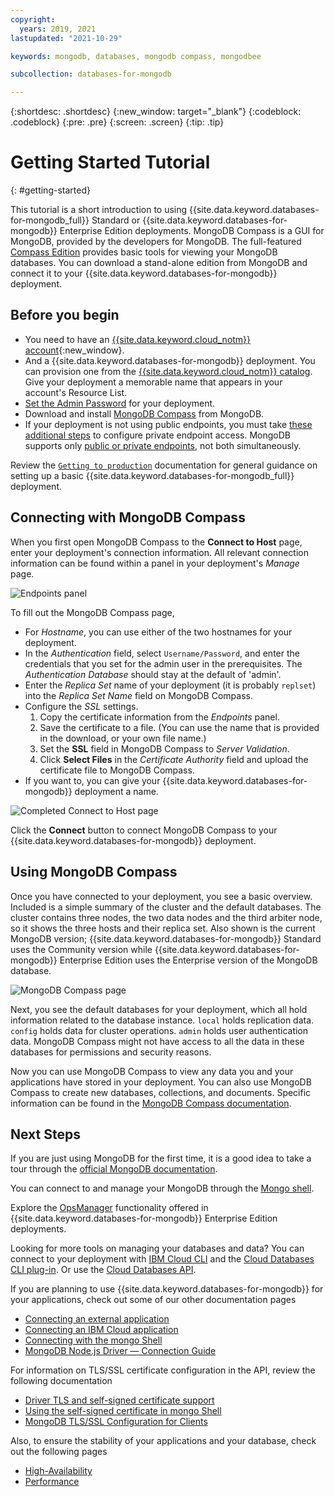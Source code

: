 ```yaml
---
copyright:
  years: 2019, 2021
lastupdated: "2021-10-29"

keywords: mongodb, databases, mongodb compass, mongodbee

subcollection: databases-for-mongodb

---
```


{:shortdesc: .shortdesc}
{:new_window: target="_blank"}
{:codeblock: .codeblock}
{:pre: .pre}
{:screen: .screen}
{:tip: .tip}

# Getting Started Tutorial

{: #getting-started}

This tutorial is a short introduction to using {{site.data.keyword.databases-for-mongodb_full}} Standard or {{site.data.keyword.databases-for-mongodb}} Enterprise Edition deployments. MongoDB Compass is a GUI for MongoDB, provided by the developers for MongoDB. The full-featured [Compass Edition](https://docs.mongodb.com/compass/master/#available-compass-short-editions) provides basic tools for viewing your MongoDB databases. You can download a stand-alone edition from MongoDB and connect it to your {{site.data.keyword.databases-for-mongodb}} deployment.

## Before you begin

- You need to have an [{{site.data.keyword.cloud_notm}} account](https://cloud.ibm.com/registration){:new_window}.
- And a {{site.data.keyword.databases-for-mongodb}} deployment. You can provision one from the [{{site.data.keyword.cloud_notm}} catalog](https://cloud.ibm.com/catalog/databases-for-mongodb). Give your deployment a memorable name that appears in your account's Resource List.
- [Set the Admin Password](/docs/databases-for-mongodb?topic=databases-for-mongodb-admin-password) for your deployment.
- Download and install [MongoDB Compass](https://docs.mongodb.com/compass/master/install/) from MongoDB.
- If your deployment is not using public endpoints, you must take [these additional steps](https://cloud.ibm.com/docs/databases-for-mongodb?topic=cloud-databases-service-endpoints#private-endpoint-connections) to configure private endpoint access. MongoDB supports only [public or private endpoints](https://cloud.ibm.com/docs/databases-for-mongodb?topic=cloud-databases-service-endpoints#provisioning-with-service-endpoints), not both simultaneously.

Review the [`Getting to production`](/docs/cloud-databases?topic=cloud-databases-best-practices) documentation for general guidance on setting up a basic {{site.data.keyword.databases-for-mongodb_full}} deployment.

## Connecting with MongoDB Compass

When you first open MongoDB Compass to the **Connect to Host** page, enter your deployment's connection information. All relevant connection information can be found within a panel in your deployment's _Manage_ page.

![Endpoints panel](images/getting-started-endpoints-panel.png)

To fill out the MongoDB Compass page,

- For _Hostname_, you can use either of the two hostnames for your deployment.
- In the _Authentication_ field, select `Username/Password`, and enter the credentials that you set for the admin user in the prerequisites. The _Authentication Database_ should stay at the default of 'admin'.
- Enter the _Replica Set_ name of your deployment (it is probably `replset`) into the _Replica Set Name_ field on MongoDB Compass.
- Configure the _SSL_ settings.
    1. Copy the certificate information from the _Endpoints_ panel.
    2. Save the certificate to a file. (You can use the name that is provided in the download, or your own file name.)
    3. Set the **SSL** field in MongoDB Compass to _Server Validation_.
    4. Click **Select Files** in the _Certificate Authority_ field and upload the certificate file to MongoDB Compass.
- If you want to, you can give your {{site.data.keyword.databases-for-mongodb}} deployment a name.

![Completed Connect to Host page](images/getting-started-connect-to-host-complete.png)

Click the **Connect** button to connect MongoDB Compass to your {{site.data.keyword.databases-for-mongodb}} deployment.

## Using MongoDB Compass

Once you have connected to your deployment, you see a basic overview. Included is a simple summary of the cluster and the default databases. The cluster contains three nodes, the two data nodes and the third arbiter node, so it shows the three hosts and their replica set. Also shown is the current MongoDB version; {{site.data.keyword.databases-for-mongodb}} Standard uses the Community version while {{site.data.keyword.databases-for-mongodb}} Enterprise Edition uses the Enterprise version of the MongoDB database.

![MongoDB Compass page](images/getting-started-compass-page.png)

Next, you see the default databases for your deployment, which all hold information related to the database instance. `local` holds replication data. `config` holds data for cluster operations. `admin` holds user authentication data. MongoDB Compass might not have access to all the data in these databases for permissions and security reasons.

Now you can use MongoDB Compass to view any data you and your applications have stored in your deployment. You can also use MongoDB Compass to create new databases, collections, and documents. Specific information can be found in the [MongoDB Compass documentation](https://docs.mongodb.com/compass/current/).

## Next Steps

If you are just using MongoDB for the first time, it is a good idea to take a tour through the [official MongoDB documentation](https://docs.mongodb.com/). 

You can connect to and manage your MongoDB through the [Mongo shell](/docs/databases-for-mongodb?topic=databases-for-mongodb-mongo-shell).

Explore the [OpsManager](/docs/databases-for-mongodb?topic=databases-for-mongodb-ops-manager) functionality offered in {{site.data.keyword.databases-for-mongodb}} Enterprise Edition deployments.

Looking for more tools on managing your databases and data? You can connect to your deployment with [IBM Cloud CLI](/docs/cli?topic=cli-install-ibmcloud-cli) and the [Cloud Databases CLI plug-in](/docs/databases-cli-plugin?topic=databases-cli-plugin-cdb-reference). Or use the [Cloud Databases API](https://cloud.ibm.com/apidocs/cloud-databases-api).

If you are planning to use {{site.data.keyword.databases-for-mongodb}} for your applications, check out some of our other documentation pages

- [Connecting an external application](/docs/databases-for-mongodb?topic=databases-for-mongodb-external-app)
- [Connecting an IBM Cloud application](/docs/databases-for-mongodb?topic=databases-for-mongodb-ibmcloud-app)
- [Connecting with the mongo Shell](/docs/databases-for-mongodb?topic=databases-for-mongodb-mongo-shell)
- [MongoDB Node.js Driver — Connection Guide](https://docs.mongodb.com/drivers/node/current/fundamentals/connection/)

For information on TLS/SSL certificate configuration in the API, review the following documentation

- [Driver TLS and self-signed certificate support](/docs/databases-for-mongodb?topic=databases-for-mongodb-external-app#driver-tls-and-self-signed-certificate-support)
- [Using the self-signed certificate in mongo Shell](/docs/databases-for-mongodb?topic=databases-for-mongodb-mongo-shell#using-the-self-signed-certificate)
- [MongoDB TLS/SSL Configuration for Clients](https://docs.mongodb.com/manual/tutorial/configure-ssl-clients/)
  
Also, to ensure the stability of your applications and your database, check out the following pages 

- [High-Availability](/docs/databases-for-mongodb?topic=databases-for-mongodb-high-availability)
- [Performance](/docs/databases-for-mongodb?topic=databases-for-mongodb-performance)
